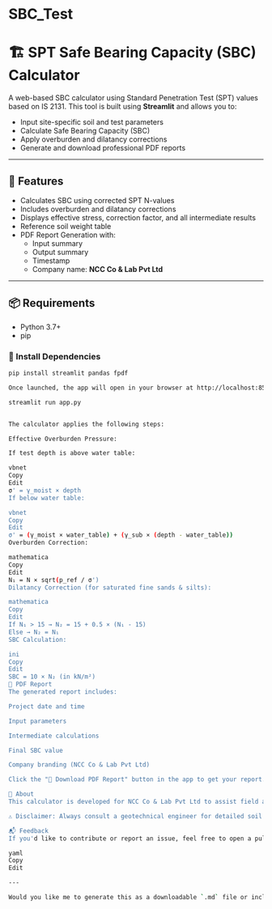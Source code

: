 # SBC_Test

# 🏗️ SPT Safe Bearing Capacity (SBC) Calculator

A web-based SBC calculator using Standard Penetration Test (SPT) values based on IS 2131. This tool is built using **Streamlit** and allows you to:

- Input site-specific soil and test parameters
- Calculate Safe Bearing Capacity (SBC)
- Apply overburden and dilatancy corrections
- Generate and download professional PDF reports

---

## 🧰 Features

- Calculates SBC using corrected SPT N-values
- Includes overburden and dilatancy corrections
- Displays effective stress, correction factor, and all intermediate results
- Reference soil weight table
- PDF Report Generation with:
  - Input summary
  - Output summary
  - Timestamp
  - Company name: **NCC Co & Lab Pvt Ltd**

---

## 📦 Requirements

- Python 3.7+
- pip

### 🔧 Install Dependencies

```bash
pip install streamlit pandas fpdf

Once launched, the app will open in your browser at http://localhost:8501.

streamlit run app.py


The calculator applies the following steps:

Effective Overburden Pressure:

If test depth is above water table:

vbnet
Copy
Edit
σ' = γ_moist × depth
If below water table:

vbnet
Copy
Edit
σ' = (γ_moist × water_table) + (γ_sub × (depth - water_table))
Overburden Correction:

mathematica
Copy
Edit
N₁ = N × sqrt(p_ref / σ')
Dilatancy Correction (for saturated fine sands & silts):

mathematica
Copy
Edit
If N₁ > 15 → N₂ = 15 + 0.5 × (N₁ - 15)
Else → N₂ = N₁
SBC Calculation:

ini
Copy
Edit
SBC = 10 × N₂ (in kN/m²)
📄 PDF Report
The generated report includes:

Project date and time

Input parameters

Intermediate calculations

Final SBC value

Company branding (NCC Co & Lab Pvt Ltd)

Click the "📄 Download PDF Report" button in the app to get your report.

🏢 About
This calculator is developed for NCC Co & Lab Pvt Ltd to assist field and design engineers in quick, IS-compliant estimation of safe bearing capacity based on SPT data.

⚠️ Disclaimer: Always consult a geotechnical engineer for detailed soil investigations and critical foundation designs.

📬 Feedback
If you'd like to contribute or report an issue, feel free to open a pull request or contact the developer.

yaml
Copy
Edit

---

Would you like me to generate this as a downloadable `.md` file or include a project logo/image
